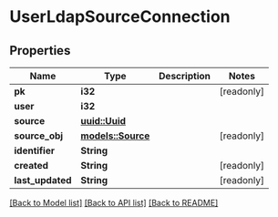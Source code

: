 # UserLdapSourceConnection

## Properties

Name | Type | Description | Notes
------------ | ------------- | ------------- | -------------
**pk** | **i32** |  | [readonly]
**user** | **i32** |  | 
**source** | [**uuid::Uuid**](uuid::Uuid.md) |  | 
**source_obj** | [**models::Source**](Source.md) |  | [readonly]
**identifier** | **String** |  | 
**created** | **String** |  | [readonly]
**last_updated** | **String** |  | [readonly]

[[Back to Model list]](../README.md#documentation-for-models) [[Back to API list]](../README.md#documentation-for-api-endpoints) [[Back to README]](../README.md)


